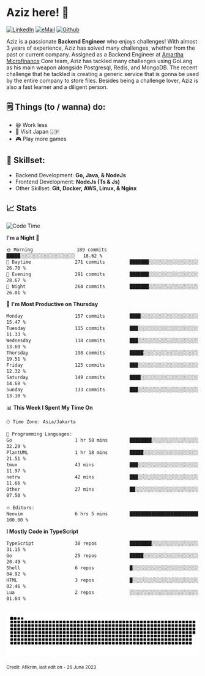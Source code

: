 # Aziz here! 👋

[![LinkedIn](https://img.shields.io/static/v1?message=afikrim&logo=linkedin&label=&color=0077B5&logoColor=white&labelColor=&style=for-the-badge)](https://www.linkedin.com/in/afikrim)
[![eMail](https://img.shields.io/static/v1?message=afikrim10@gmail.com&logo=gmail&label=&color=D14836&logoColor=white&labelColor=&style=for-the-badge)](mailto:afikrim10@gmail.com)
[![Github](https://komarev.com/ghpvc/?username=afikrim&label=Visitors&style=for-the-badge)](https://www.github.com/afikrim)

<!--Introduction-->
Aziz is a passionate **Backend Engineer** who enjoys challenges! With almost 3 years of experience, Aziz has solved many challenges, whether from the past or current company. Assigned as a Backend Engineer at [Amartha Microfinance](https://amartha.com) Core team, Aziz has tackled many challenges using GoLang as his main weapon alongside Postgresql, Redis, and MongoDB. The recent challenge that he tackled is creating a generic service that is gonna be used by the entire company to store files. Besides being a challenge lover, Aziz is also a fast learner and a diligent person.

<!--Things TODO-->
## 🗒️ Things (to / wanna) do:

- 😆 Work less
- 🚀 Visit Japan 🇯🇵
- 🎮 Play more games

<!--Skillset-->
## 🏅 Skillset:

- Backend Development: **Go, Java, & NodeJs**
- Frontend Development: **NodeJs (Ts & Js)**
- Other Skillset: **Git, Docker, AWS, Linux, & Nginx**

## 📈 Stats  

<!--START_SECTION:waka-->
![Code Time](http://img.shields.io/badge/Code%20Time-1%2C528%20hrs%2014%20mins-blue)

**I'm a Night 🦉** 

```text
🌞 Morning                189 commits         █████░░░░░░░░░░░░░░░░░░░░   18.62 % 
🌆 Daytime                271 commits         ███████░░░░░░░░░░░░░░░░░░   26.70 % 
🌃 Evening                291 commits         ███████░░░░░░░░░░░░░░░░░░   28.67 % 
🌙 Night                  264 commits         ███████░░░░░░░░░░░░░░░░░░   26.01 % 
```
📅 **I'm Most Productive on Thursday** 

```text
Monday                   157 commits         ████░░░░░░░░░░░░░░░░░░░░░   15.47 % 
Tuesday                  115 commits         ███░░░░░░░░░░░░░░░░░░░░░░   11.33 % 
Wednesday                138 commits         ███░░░░░░░░░░░░░░░░░░░░░░   13.60 % 
Thursday                 198 commits         █████░░░░░░░░░░░░░░░░░░░░   19.51 % 
Friday                   125 commits         ███░░░░░░░░░░░░░░░░░░░░░░   12.32 % 
Saturday                 149 commits         ████░░░░░░░░░░░░░░░░░░░░░   14.68 % 
Sunday                   133 commits         ███░░░░░░░░░░░░░░░░░░░░░░   13.10 % 
```


📊 **This Week I Spent My Time On** 

```text
🕑︎ Time Zone: Asia/Jakarta

💬 Programming Languages: 
Go                       1 hr 58 mins        ████████░░░░░░░░░░░░░░░░░   32.29 % 
PlantUML                 1 hr 18 mins        █████░░░░░░░░░░░░░░░░░░░░   21.51 % 
tmux                     43 mins             ███░░░░░░░░░░░░░░░░░░░░░░   11.97 % 
netrw                    42 mins             ███░░░░░░░░░░░░░░░░░░░░░░   11.66 % 
Other                    27 mins             ██░░░░░░░░░░░░░░░░░░░░░░░   07.50 % 

🔥 Editors: 
Neovim                   6 hrs 5 mins        █████████████████████████   100.00 % 
```

**I Mostly Code in TypeScript** 

```text
TypeScript               38 repos            ████████░░░░░░░░░░░░░░░░░   31.15 % 
Go                       25 repos            █████░░░░░░░░░░░░░░░░░░░░   20.49 % 
Shell                    6 repos             █░░░░░░░░░░░░░░░░░░░░░░░░   04.92 % 
HTML                     3 repos             █░░░░░░░░░░░░░░░░░░░░░░░░   02.46 % 
Lua                      2 repos             ░░░░░░░░░░░░░░░░░░░░░░░░░   01.64 % 
```




<!--END_SECTION:waka-->


<br clear="both">

<div align="center">
  <img src="https://raw.githubusercontent.com/afikrim/afikrim/output/snake.svg" alt="Snake animation" />
</div>


<sub>Credit: Afikrim, last edit on - 26 June 2023</sub>

